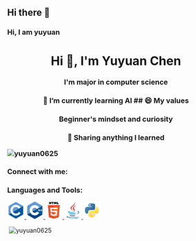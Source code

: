 ## Hi there 👋
### Hi, I am yuyuan


<h1 align="center">Hi 👋, I'm Yuyuan Chen</h1>
<h3 align="center">I'm major in computer science</h3>
<h3 align="center">🌱 I’m currently learning AI
## 😄 My values
<h3 align="center">Beginner's mindset and curiosity<br>
<h3 align="center">🙌 Sharing anything I learned<br>
<p align="left"> <img src="https://komarev.com/ghpvc/?username=yuyuan0625&label=Profile%20views&color=0e75b6&style=flat" alt="yuyuan0625" /> </p>

<h3 align="left">Connect with me:</h3>
<p align="left">
</p>

<h3 align="left">Languages and Tools:</h3>
<p align="left"> <a href="https://www.cprogramming.com/" target="_blank" rel="noreferrer"> <img src="https://raw.githubusercontent.com/devicons/devicon/master/icons/c/c-original.svg" alt="c" width="40" height="40"/> </a> <a href="https://www.w3schools.com/cpp/" target="_blank" rel="noreferrer"> <img src="https://raw.githubusercontent.com/devicons/devicon/master/icons/cplusplus/cplusplus-original.svg" alt="cplusplus" width="40" height="40"/> </a> <a href="https://www.w3.org/html/" target="_blank" rel="noreferrer"> <img src="https://raw.githubusercontent.com/devicons/devicon/master/icons/html5/html5-original-wordmark.svg" alt="html5" width="40" height="40"/> </a> <a href="https://www.java.com" target="_blank" rel="noreferrer"> <img src="https://raw.githubusercontent.com/devicons/devicon/master/icons/java/java-original.svg" alt="java" width="40" height="40"/> </a> <a href="https://www.python.org" target="_blank" rel="noreferrer"> <img src="https://raw.githubusercontent.com/devicons/devicon/master/icons/python/python-original.svg" alt="python" width="40" height="40"/> </a> </p>

<p>&nbsp;<img align="center" src="https://github-readme-stats.vercel.app/api?username=yuyuan0625&show_icons=true&locale=en" alt="yuyuan0625" /></p>

